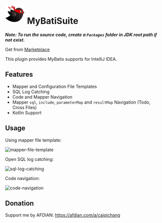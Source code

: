 # <img src="src/main/resources/META-INF/pluginIcon.svg" alt="logo" width="64"/> MyBatiSuite

***Note: To run the source code, create a `Packages` folder in JDK root path if not exist.***

Get from [Marketplace](https://plugins.jetbrains.com/plugin/25744-mybatisuite)

<!-- Plugin description -->
This plugin provides MyBatis supports for IntelliJ IDEA.

## Features
- Mapper and Configuration File Templates
- SQL Log Catching
- Code and Mapper Navigation
- Mapper `sql`, `include`, `parameterMap` and `resultMap` Navigation (Todo, Cross Files)
- Kotlin Support
<!-- Plugin description end -->

## Usage
Using mapper file template:

![mapper-file-template]()

Open SQL log catching:

![sql-log-catching]()

Code navigation:

![code-navigation]()

## Donation
Support me by AFDIAN: https://afdian.com/a/caiqichang
